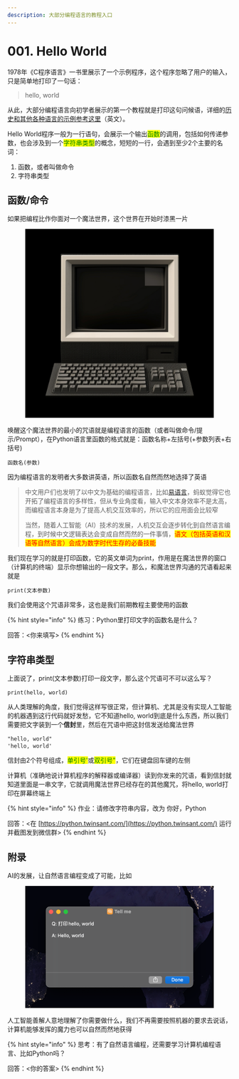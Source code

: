 ```yaml
---
description: 大部分编程语言的教程入口
---
```


# 001. Hello World

1978年《C程序语言》一书里展示了一个示例程序，这个程序忽略了用户的输入，只是简单地打印了一句话：

> hello, world

从此，大部分编程语言向初学者展示的第一个教程就是打印这句问候语，详细的[历史和其他各种语言的示例参考这里](https://en.wikipedia.org/wiki/%22Hello,\_World!%22\_program)（英文）。

Hello World程序一般为一行语句，会展示一个输出<mark style="color:green;">函数</mark>的调用，包括如何传递参数，也会涉及到一个<mark style="color:green;">字符串类型</mark>的概念，短短的一行，会遇到至少2个主要的名词：

1. 函数，或者叫做命令
2. 字符串类型

## 函数/命令

如果把编程比作你面对一个魔法世界，这个世界在开始时漆黑一片

<figure><img src=".gitbook/assets/image (1) (2).png" alt=""><figcaption></figcaption></figure>

唤醒这个魔法世界的最小的咒语就是编程语言的函数（或者叫做命令/提示/Prompt），在Python语言里函数的格式就是：函数名称+左括号(+参数列表+右括号)

```
函数名(参数)
```

因为编程语言的发明者大多数讲英语，所以函数名自然而然地选择了英语

> 中文用户们也发明了以中文为基础的编程语言，比如[易语言](https://www.dywt.com.cn/)，蚂蚁觉得它也开拓了编程语言的多样性，但从专业角度看，输入中文本身效率不是太高，而编程语言本身是为了提高人机交互效率的，所以它的应用面会比较窄
>
> 当然，随着人工智能（AI）技术的发展，人机交互会逐步转化到自然语言编程，到时候中文逻辑表达会变成自然而然的一件事情，<mark style="color:red;">语文（包括英语和汉语等自然语言）会成为数字时代生存的必备技能</mark>

我们现在学习的就是打印函数，它的英文单词为print，作用是在魔法世界的窗口（计算机的终端）显示你想输出的一段文字。那么，和魔法世界沟通的咒语看起来就是

```
print(文本参数)
```

我们会使用这个咒语非常多，这也是我们前期教程主要使用的函数

{% hint style="info" %}
练习：Python里打印文字的函数名是什么？

回答：<你来填写>
{% endhint %}

## 字符串类型

上面说了，print(文本参数)打印一段文字，那么这个咒语可不可以这么写？

```
print(hello, world)
```

从人类理解的角度，我们觉得这样写很正常，但计算机、尤其是没有实现人工智能的机器遇到这行代码就好发愁，它不知道hello, world到底是什么东西，所以我们需要把文字装到一个**信封**里，然后在咒语中把这封信发送给魔法世界

```
"hello, world"
'hello, world'
```

信封由2个符号组成，<mark style="color:green;">单引号'</mark>或<mark style="color:green;">双引号"</mark>，它们在键盘回车键的左侧

计算机（准确地说计算机程序的解释器或编译器）读到你发来的咒语，看到信封就知道里面是一串文字，它就调用魔法世界已经存在的其他魔咒，将hello, world打印在屏幕终端上

{% hint style="info" %}
作业：请修改字符串内容，改为 你好，Python

回答：<在 [https://python.twinsant.com/](https://python.twinsant.com/) 运行并截图发到微信群>
{% endhint %}

## 附录

AI的发展，让自然语言编程变成了可能，比如

<figure><img src=".gitbook/assets/image (2).png" alt=""><figcaption></figcaption></figure>

人工智能善解人意地理解了你需要做什么，我们不再需要按照机器的要求去说话，计算机能够发挥的魔力也可以自然而然地获得

{% hint style="info" %}
思考：有了自然语言编程，还需要学习计算机编程语言、比如Python吗？

回答：<你的答案>
{% endhint %}
